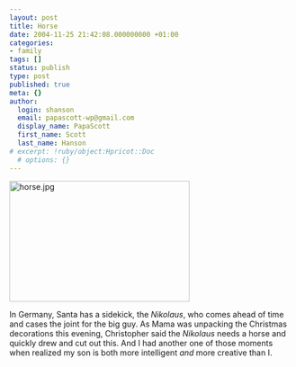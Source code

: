 ```yaml
---
layout: post
title: Horse
date: 2004-11-25 21:42:08.000000000 +01:00
categories:
- family
tags: []
status: publish
type: post
published: true
meta: {}
author:
  login: shanson
  email: papascott-wp@gmail.com
  display_name: PapaScott
  first_name: Scott
  last_name: Hanson
# excerpt: !ruby/object:Hpricot::Doc
  # options: {}
---
```

<p><img alt="horse.jpg" src="http://www.papascott.de/archives/fotos/horse.jpg" width="320" height="215" /></p>
<p>In Germany, Santa has a sidekick, the <em>Nikolaus</em>, who comes ahead of time and cases the joint for the big guy. As Mama was unpacking the Christmas decorations this evening, Christopher said the <em>Nikolaus</em> needs a horse and quickly drew and cut out this. And I had another one of those moments when realized my son is both more intelligent <em>and</em> more creative than I.</p>
